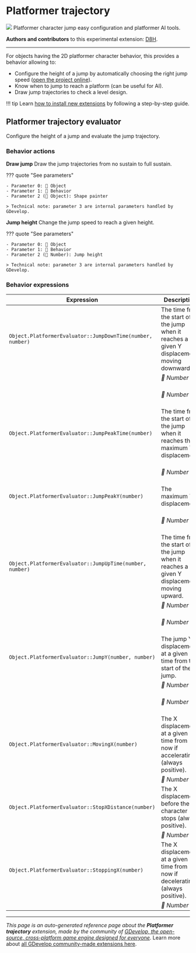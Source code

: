 # Platformer trajectory

<img src="https://resources.gdevelop-app.com/assets/Icons/chart-bell-curve.svg" class="extension-icon"></img>
Platformer character jump easy configuration and platformer AI tools.

**Authors and contributors** to this experimental extension: [D8H](https://gd.games/D8H).

---

For objects having the 2D platformer character behavior, this provides a behavior allowing to:

* Configure the height of a jump by automatically choosing the right jump speed ([open the project online](https://editor.gdevelop.io/?project=example://platformer-jump-evaluator)).
* Know when to jump to reach a platform (can be useful for AI).
* Draw jump trajectories to check a level design.

!!! tip
    Learn [how to install new extensions](/gdevelop5/extensions/search) by following a step-by-step guide.



## Platformer trajectory evaluator 

Configure the height of a jump and evaluate the jump trajectory. 

### Behavior actions

**Draw jump**
Draw the jump trajectories from no sustain to full sustain.

??? quote "See parameters"

    - Parameter 0: 👾 Object
    - Parameter 1: 🧩 Behavior
    - Parameter 2 (👾 Object): Shape painter

    > Technical note: parameter 3 are internal parameters handled by GDevelop.

**Jump height**
Change the jump speed to reach a given height.

??? quote "See parameters"

    - Parameter 0: 👾 Object
    - Parameter 1: 🧩 Behavior
    - Parameter 2 (🔢 Number): Jump height

    > Technical note: parameter 3 are internal parameters handled by GDevelop.

### Behavior expressions

| Expression | Description |  |
|-----|-----|-----|
| `Object.PlatformerEvaluator::JumpDownTime(number, number)` | The time from the start of the jump when it reaches a given Y displacement moving downward. ||
| | _🔢 Number_ | Y position |
| | _🔢 Number_ | Jump sustaining duration |
| `Object.PlatformerEvaluator::JumpPeakTime(number)` | The time from the start of the jump when it reaches the maximum Y displacement. ||
| | _🔢 Number_ | Jump sustaining duration |
| `Object.PlatformerEvaluator::JumpPeakY(number)` | The maximum Y displacement. ||
| | _🔢 Number_ | Jump sustaining duration |
| `Object.PlatformerEvaluator::JumpUpTime(number, number)` | The time from the start of the jump when it reaches a given Y displacement moving upward. ||
| | _🔢 Number_ | Y position |
| | _🔢 Number_ | Jump sustaining duration |
| `Object.PlatformerEvaluator::JumpY(number, number)` | The jump Y displacement at a given time from the start of the jump. ||
| | _🔢 Number_ | Time |
| | _🔢 Number_ | Jump sustaining duration |
| `Object.PlatformerEvaluator::MovingX(number)` | The X displacement at a given time from now if accelerating (always positive). ||
| | _🔢 Number_ | Time |
| `Object.PlatformerEvaluator::StopXDistance(number)` | The X displacement before the character stops (always positive). ||
| | _🔢 Number_ | Time |
| `Object.PlatformerEvaluator::StoppingX(number)` | The X displacement at a given time from now if decelerating (always positive). ||
| | _🔢 Number_ | Time |


---

*This page is an auto-generated reference page about the **Platformer trajectory** extension, made by the community of [GDevelop, the open-source, cross-platform game engine designed for everyone](https://gdevelop.io/).* Learn more about [all GDevelop community-made extensions here](/gdevelop5/extensions).